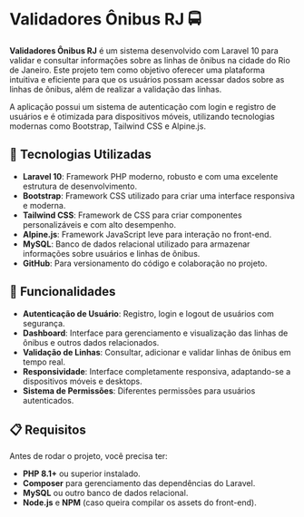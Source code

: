 # Validadores Ônibus RJ 🚍

**Validadores Ônibus RJ** é um sistema desenvolvido com Laravel 10 para validar e consultar informações sobre as linhas de ônibus na cidade do Rio de Janeiro. Este projeto tem como objetivo oferecer uma plataforma intuitiva e eficiente para que os usuários possam acessar dados sobre as linhas de ônibus, além de realizar a validação das linhas.

A aplicação possui um sistema de autenticação com login e registro de usuários e é otimizada para dispositivos móveis, utilizando tecnologias modernas como Bootstrap, Tailwind CSS e Alpine.js.

## 🚀 Tecnologias Utilizadas

- **Laravel 10**: Framework PHP moderno, robusto e com uma excelente estrutura de desenvolvimento.
- **Bootstrap**: Framework CSS utilizado para criar uma interface responsiva e moderna.
- **Tailwind CSS**: Framework de CSS para criar componentes personalizáveis e com alto desempenho.
- **Alpine.js**: Framework JavaScript leve para interação no front-end.
- **MySQL**: Banco de dados relacional utilizado para armazenar informações sobre usuários e linhas de ônibus.
- **GitHub**: Para versionamento do código e colaboração no projeto.

## 🎯 Funcionalidades

- **Autenticação de Usuário**: Registro, login e logout de usuários com segurança.
- **Dashboard**: Interface para gerenciamento e visualização das linhas de ônibus e outros dados relacionados.
- **Validação de Linhas**: Consultar, adicionar e validar linhas de ônibus em tempo real.
- **Responsividade**: Interface completamente responsiva, adaptando-se a dispositivos móveis e desktops.
- **Sistema de Permissões**: Diferentes permissões para usuários autenticados.

## 📋 Requisitos

Antes de rodar o projeto, você precisa ter:

- **PHP 8.1+** ou superior instalado.
- **Composer** para gerenciamento das dependências do Laravel.
- **MySQL** ou outro banco de dados relacional.
- **Node.js** e **NPM** (caso queira compilar os assets do front-end).
